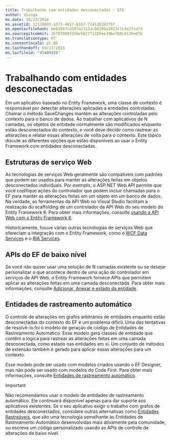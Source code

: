 ```yaml
---
title: Trabalhando com entidades desconectadas – EF6
author: divega
ms.date: 10/23/2016
ms.assetid: 12138003-a373-4817-b1b7-724130202f5f
ms.openlocfilehash: beb3847ce507a2112ac0d396a2023c7c4e2fca7d
ms.sourcegitcommit: 2b787009fd5be5627f1189ee396e708cd130e07b
ms.translationtype: HT
ms.contentlocale: pt-BR
ms.lasthandoff: 09/13/2018
ms.locfileid: "45489928"
---
```

# <a name="working-with-disconnected-entities"></a>Trabalhando com entidades desconectadas
Em um aplicativo baseado no Entity Framework, uma classe de contexto é responsável por detectar alterações aplicadas a entidades controladas. Chamar o método SaveChanges mantém as alterações controladas pelo contexto para o banco de dados. Ao trabalhar com aplicativos de N camadas, os objetos de entidade normalmente são modificados enquanto estão desconectados do contexto, e você deve decidir como rastrear as alterações e relatar essas alterações de volta para o contexto. Este tópico discute as diferentes opções que estão disponíveis ao usar o Entity Framework com entidades desconectadas.   

## <a name="web-service-frameworks"></a>Estruturas de serviço Web

As tecnologias de serviços Web geralmente são compatíveis com padrões que podem ser usados para manter as alterações feitas em objetos desconectados individuais. Por exemplo, o ASP.NET Web API permite que você codifique ações do controlador que podem incluir chamadas para o EF para manter as alterações feitas em um objeto em um banco de dados. Na verdade, as ferramentas da API Web no Visual Studio facilitam a realização do scaffolding de um controlador da API Web do seu modelo do Entity Framework 6. Para obter mais informações, consulte [usando a API Web com o Entity Framework 6](https://docs.microsoft.com/en-us/aspnet/web-api/overview/data/using-web-api-with-entity-framework/).   

Historicamente, houve várias outras tecnologias de serviços Web que ofereciam a integração com o Entity Framework, como o [WCF Data Services](https://docs.microsoft.com/dotnet/framework/data/wcf/create-a-data-service-using-an-adonet-ef-data-wcf) e o [RIA Services](https://docs.microsoft.com/en-us/previous-versions/dotnet/wcf-ria/ee707344(v=vs.91)).

## <a name="low-level-ef-apis"></a>APIs do EF de baixo nível

Se você não quiser usar uma solução de N camadas existente ou se desejar personalizar o que acontece dentro de uma ação do controlador em serviços de API Web, o Entity Framework fornece APIs que permitem aplicar as alterações feitas em uma camada desconectada. Para obter mais informações, consulte [Adicionar, Anexar e estado da entidade](~/ef6/saving/change-tracking/entity-state.md).  

## <a name="self-tracking-entities"></a>Entidades de rastreamento automático  

O controle de alterações em grafos arbitrários de entidades enquanto estão desconectadas do contexto do EF é um problema difícil. Uma das tentativas de resolvê-lo foi o modelo de geração de código de Entidades de Rastreamento Automático. Esse modelo gera classes de entidade que contêm a lógica para rastrear as alterações feitas em uma camada desconectada, como estado nas entidades em si. Um conjunto de métodos de extensão também é gerado para aplicar essas alterações para um contexto.

Esse modelo pode ser usado com modelos criados usando o EF Designer, mas não pode ser usado com modelos do Code First. Para obter mais informações, consulte [Entidades de rastreamento automático](self-tracking-entities/index.md).  

> [!IMPORTANT]
> Não recomendamos usar o modelo de entidades de rastreamento automático. Ele continuará disponível apenas para dar suporte aos aplicativos existentes. Se o seu aplicativo exigir o trabalho com grafos de entidades desconectados, considere outras alternativas como [Entidades Rastreáveis](http://trackableentities.github.io/), que são uma tecnologia semelhante às Entidades de Rastreamento Automático desenvolvidas mais ativamente pela comunidade, ou escreva um código personalizado usando as APIs de controle de alterações de baixo nível.
